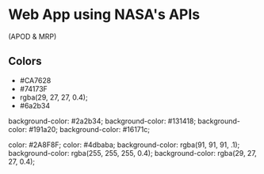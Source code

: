 # Web App using NASA's APIs

(APOD & MRP)

## Colors

- #CA7628
- #74173F
- rgba(29, 27, 27, 0.4);
- #6a2b34

background-color: #2a2b34;
background-color: #131418;
background-color: #191a20;
background-color: #16171c;

color: #2A8F8F;
color: #4dbaba;
background-color: rgba(91, 91, 91, .1);
background-color: rgba(255, 255, 255, 0.4);
background-color: rgba(29, 27, 27, 0.4);
